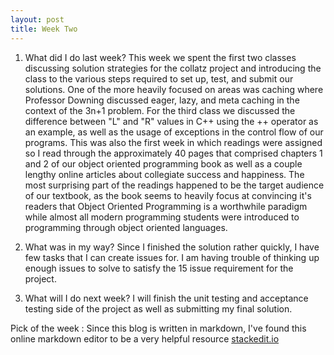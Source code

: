 ```yaml
---
layout: post
title: Week Two
---
```


1. What did I do last week?
This week we spent the first two classes discussing solution strategies for the collatz project and introducing the class to the various steps required to set up, test, and submit our solutions. One of the more  heavily focused on areas was caching where Professor Downing discussed eager, lazy, and meta caching in the context of the 3n+1 problem. For the third class we discussed the difference between "L" and "R" values in C++ using the ++ operator as an example, as well as the usage of exceptions in the control flow of our programs.
This was also the first week in which readings were assigned so I read through the approximately 40 pages that comprised chapters 1 and 2 of our object oriented programming book as well as a couple lengthy online articles about collegiate success and happiness. The most surprising part of the readings happened to be the target audience of our textbook, as the book seems to heavily focus at convincing it's readers that  Object Oriented Programming is a worthwhile paradigm while almost all modern programming students were introduced to programming through object oriented languages.

2. What was in my way?
Since I finished the solution rather quickly, I have few tasks that I can create issues for. I am having trouble of thinking up enough issues to solve to satisfy the 15 issue requirement for the project.

3. What will I do next week?
I will finish the unit testing and acceptance testing side of the project as well as submitting my final solution. 


Pick of the week :
Since this blog is written in markdown, I've found this online markdown editor to be a very helpful resource [stackedit.io](https://stackedit.io/editor)

